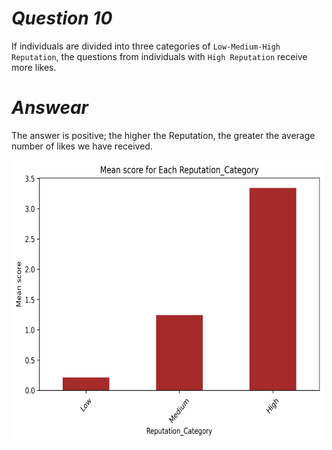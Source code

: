 # *Question  10*

If individuals are divided into three categories of `Low-Medium-High Reputation`, the questions from individuals with `High Reputation` receive more likes.

# *Answear*

The answer is positive; the higher the Reputation, the greater the average number of likes we have received.

<img src="https://github.com/Hadikamali/SOF-output-file-analysis-part-B/blob/main/Answer-Q10/Result%20question%2010.png" width="500" height="450">
